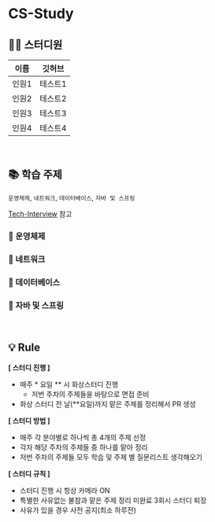 # CS-Study


## 👨‍💻 스터디원
|이름|깃허브|
|------|---|
|인원1|테스트1|
|인원2|테스트2|
|인원3|테스트3|
|인원4|테스트4|

<br/>

## 📚 학습 주제
`운영체제`, `네트워크`, `데이터베이스`, `자바 및 스프링`

[Tech-Interview](https://github.com/VSFe/Tech-Interview) 참고

### 📌 운영체제
### 📌 네트워크
### 📌 데이터베이스
### 📌 자바 및 스프링

<br/>

## 💡 Rule

**[ 스터디 진행 ]**
- 매주 * 요일 ** 시 화상스터디 진행
    - 저번 주차의 주제들을 바탕으로 면접 준비
- 화상 스터디 전 날(**요일)까지 맡은 주제를 정리해서 PR 생성

**[ 스터디 방법 ]**
- 매주 각 분야별로 하나씩 총 4개의 주제 선정
- 각자 해당 주차의 주제들 중 하나를 맡아 정리
- 저번 주차의 주제들 모두 학습 및 주제 별 질문리스트 생각해오기

**[ 스터디 규칙 ]**
- 스터디 진행 시 항상 카메라 ON
- 특별한 사유없는 불참과 맡은 주제 정리 미완료 3회시 스터디 퇴장
- 사유가 있을 경우 사전 공지(최소 하루전)